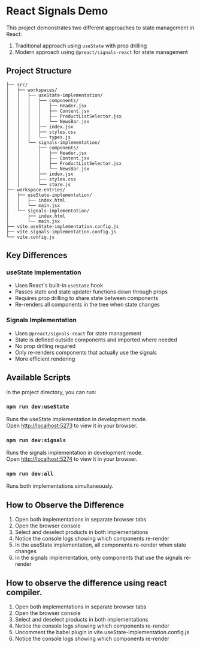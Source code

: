 # React Signals Demo

This project demonstrates two different approaches to state management in React:

1. Traditional approach using `useState` with prop drilling
2. Modern approach using `@preact/signals-react` for state management

## Project Structure

```
├── src/
│   ├── workspaces/
│   │   ├── useState-implementation/
│   │   │   ├── components/
│   │   │   │   ├── Header.jsx
│   │   │   │   ├── Content.jsx
│   │   │   │   ├── ProductListSelector.jsx
│   │   │   │   └── NewsBar.jsx
│   │   │   ├── index.jsx
│   │   │   ├── styles.css
│   │   │   └── types.js
│   │   └── signals-implementation/
│   │       ├── components/
│   │       │   ├── Header.jsx
│   │       │   ├── Content.jsx
│   │       │   ├── ProductListSelector.jsx
│   │       │   └── NewsBar.jsx
│   │       ├── index.jsx
│   │       ├── styles.css
│   │       └── store.js
├── workspace-entries/
│   ├── useState-implementation/
│   │   ├── index.html
│   │   └── main.jsx
│   └── signals-implementation/
│       ├── index.html
│       └── main.jsx
├── vite.useState-implementation.config.js
├── vite.signals-implementation.config.js
└── vite.config.js
```

## Key Differences

### useState Implementation

- Uses React's built-in `useState` hook
- Passes state and state updater functions down through props
- Requires prop drilling to share state between components
- Re-renders all components in the tree when state changes

### Signals Implementation

- Uses `@preact/signals-react` for state management
- State is defined outside components and imported where needed
- No prop drilling required
- Only re-renders components that actually use the signals
- More efficient rendering

## Available Scripts

In the project directory, you can run:

### `npm run dev:useState`

Runs the useState implementation in development mode.\
Open [http://localhost:5273](http://localhost:5273) to view it in your browser.

### `npm run dev:signals`

Runs the signals implementation in development mode.\
Open [http://localhost:5274](http://localhost:5274) to view it in your browser.

### `npm run dev:all`

Runs both implementations simultaneously.

## How to Observe the Difference

1. Open both implementations in separate browser tabs
2. Open the browser console
3. Select and deselect products in both implementations
4. Notice the console logs showing which components re-render
5. In the useState implementation, all components re-render when state changes
6. In the signals implementation, only components that use the signals re-render

## How to observe the difference using react compiler.

1. Open both implementations in separate browser tabs
2. Open the browser console
3. Select and deselect products in both implementations
4. Notice the console logs showing which components re-render
5. Uncomment the babel plugin in vite.useState-implementation.config.js
6. Notice the console logs showing which components re-render
